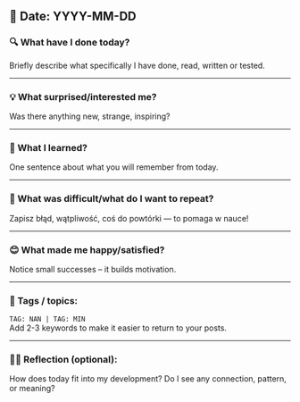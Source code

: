 ## 📅 Date: YYYY-MM-DD

### 🔍 What have I done today?
Briefly describe what specifically I have done, read, written or tested.

---

### 💡 What surprised/interested me?
Was there anything new, strange, inspiring?

---

### 🧠 What I learned?
One sentence about what you will remember from today.

---

### 🧩 What was difficult/what do I want to repeat?
Zapisz błąd, wątpliwość, coś do powtórki — to pomaga w nauce!

---

### 😊 What made me happy/satisfied?
Notice small successes – it builds motivation.

---

### 🔖 Tags / topics:
`TAG: NAN | TAG: MIN`   
Add 2-3 keywords to make it easier to return to your posts.

---

### 🧘‍♀️ Reflection (optional):
How does today fit into my development? Do I see any connection, pattern, or meaning?
